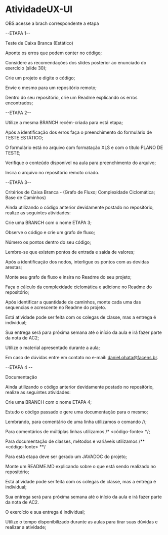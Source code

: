 # AtividadeUX-UI
OBS:acesse a brach correspondente a etapa 


--ETAPA 1--

Teste de Caixa Branca (Estático)

Aponte os erros que podem conter no código;

Considere as recomendações dos slides posterior ao enunciado do exercício (slide 30);

Crie um projeto e digite o código;

Envie o mesmo para um repositório remoto;

Dentro do seu repositório, crie um Readme explicando os erros encontrados;

--ETAPA 2--

Utilize a mesma BRANCH recém-criada para está etapa;

Após a identificação dos erros faça o preenchimento do formulário de TESTE ESTÁTICO;

O formulário está no arquivo com formatação XLS e com o título PLANO DE TESTE;

Verifique o conteúdo disponível na aula para preenchimento do arquivo;

Insira o arquivo no repositório remoto criado.

--ETAPA 3--

Critérios de Caixa Branca - (Grafo de Fluxo; Complexidade Ciclomática; Base de Caminhos)

Ainda utilizando o código anterior devidamente postado no repositório, realize as seguintes atividades:

Crie uma BRANCH com o nome ETAPA 3;

Observe o código e crie um grafo de fluxo;

Número os pontos dentro do seu código;

Lembre-se que existem pontos de entrada e saída de valores;

Após a identificação dos nodos, interligue os pontos com as devidas arestas;

Monte seu grafo de fluxo e insira no Readme do seu projeto;

Faça o cálculo da complexidade ciclomática e adicione no Readme do repositório;

Após identificar a quantidade de caminhos, monte cada uma das sequencias e acrescente no Readme do projeto.

Está atividade pode ser feita com os colegas de classe, mas a entrega é individual;

Sua entrega será para próxima semana até o início da aula e irá fazer parte da nota de AC2;

Utilize o material apresentado durante a aula;

Em caso de dúvidas entre em contato no e-mail: daniel.ohata@facens.br.

--ETAPA 4 --

Documentação

Ainda utilizando o código anterior devidamente postado no repositório, realize as seguintes atividades:

Crie uma BRANCH com o nome ETAPA 4;

Estudo o código passado e gere uma documentação para o mesmo;

Lembrando, para comentário de uma linha utilizamos o comando //;

Para comentários de múltiplas linhas utilizamos /* <código-fonte> */;

Para documentação de classes, métodos e variáveis utilizamos /** <código-fonte> **/

Para está etapa deve ser gerado um JAVADOC do projeto;

Monte um README.MD explicando sobre o que está sendo realizado no repositório;

Está atividade pode ser feita com os colegas de classe, mas a entrega é individual;

Sua entrega será para próxima semana até o início da aula e irá fazer parte da nota de AC2.

O exercício e sua entrega é individual;

Utilize o tempo disponibilizado durante as aulas para tirar suas dúvidas e realizar a atividade;



 
